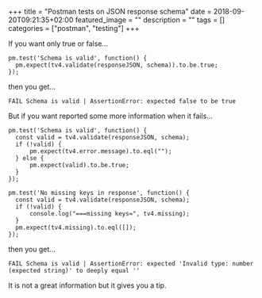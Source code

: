 +++
title =  "Postman tests on JSON response schema"
date = 2018-09-20T09:21:35+02:00
featured_image = ""
description = ""
tags = []
categories = ["postman", "testing"]
+++


If you want only true or false...


    pm.test('Schema is valid', function() {
      pm.expect(tv4.validate(responseJSON, schema)).to.be.true;
    });

then you get...

    FAIL Schema is valid | AssertionError: expected false to be true


But if you want reported some more information when it fails...

    pm.test('Schema is valid', function() {
      const valid = tv4.validate(responseJSON, schema);
      if (!valid) {
          pm.expect(tv4.error.message).to.eql("");
      } else {
          pm.expect(valid).to.be.true;
      }
    });

    pm.test('No missing keys in response', function() {
      const valid = tv4.validate(responseJSON, schema);
      if (!valid) {
          console.log("===missing keys=", tv4.missing);
      }
      pm.expect(tv4.missing).to.eql([]);
    });


then you get...


    FAIL Schema is valid | AssertionError: expected 'Invalid type: number (expected string)' to deeply equal ''

It is not a great information but it gives you a tip.

